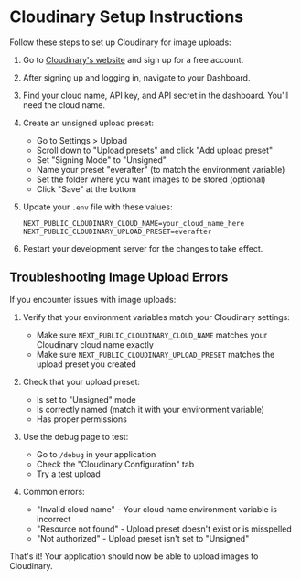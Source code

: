# Cloudinary Setup Instructions

Follow these steps to set up Cloudinary for image uploads:

1. Go to [Cloudinary's website](https://cloudinary.com/) and sign up for a free account.

2. After signing up and logging in, navigate to your Dashboard.

3. Find your cloud name, API key, and API secret in the dashboard. You'll need the cloud name.

4. Create an unsigned upload preset:
   - Go to Settings > Upload
   - Scroll down to "Upload presets" and click "Add upload preset"
   - Set "Signing Mode" to "Unsigned"
   - Name your preset "everafter" (to match the environment variable)
   - Set the folder where you want images to be stored (optional)
   - Click "Save" at the bottom

5. Update your `.env` file with these values:
   ```
   NEXT_PUBLIC_CLOUDINARY_CLOUD_NAME=your_cloud_name_here
   NEXT_PUBLIC_CLOUDINARY_UPLOAD_PRESET=everafter
   ```

6. Restart your development server for the changes to take effect.

## Troubleshooting Image Upload Errors

If you encounter issues with image uploads:

1. Verify that your environment variables match your Cloudinary settings:
   - Make sure `NEXT_PUBLIC_CLOUDINARY_CLOUD_NAME` matches your Cloudinary cloud name exactly
   - Make sure `NEXT_PUBLIC_CLOUDINARY_UPLOAD_PRESET` matches the upload preset you created

2. Check that your upload preset:
   - Is set to "Unsigned" mode
   - Is correctly named (match it with your environment variable)
   - Has proper permissions

3. Use the debug page to test:
   - Go to `/debug` in your application
   - Check the "Cloudinary Configuration" tab
   - Try a test upload

4. Common errors:
   - "Invalid cloud name" - Your cloud name environment variable is incorrect
   - "Resource not found" - Upload preset doesn't exist or is misspelled
   - "Not authorized" - Upload preset isn't set to "Unsigned"

That's it! Your application should now be able to upload images to Cloudinary.
